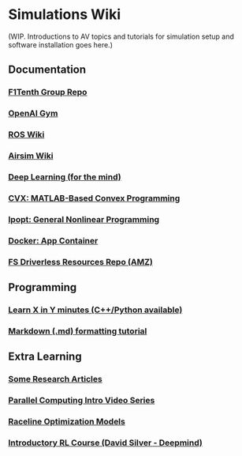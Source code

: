 # Simulations Wiki

(WIP. Introductions to AV topics and tutorials for simulation setup and software installation goes here.)

## Documentation
### [F1Tenth Group Repo](https://github.com/f1tenth)
### [OpenAI Gym](https://gym.openai.com/)
### [ROS Wiki](http://wiki.ros.org)
### [Airsim Wiki](https://github.com/Microsoft/AirSim)
### [Deep Learning (for the mind)](../Learning/Self-Deep-Learning)
### [CVX: MATLAB-Based Convex Programming](http://cvxr.com/cvx/)
### [Ipopt: General Nonlinear Programming](https://github.com/coin-or/Ipopt)
### [Docker: App Container](https://docs.docker.com/)
### [FS Driverless Resources Repo (AMZ)](https://github.com/AMZ-Driverless/fsd-resources)

## Programming
### [Learn X in Y minutes (C++/Python available)](https://learnxinyminutes.com/)
### [Markdown (.md) formatting tutorial](https://docs.github.com/en/github/writing-on-github/basic-writing-and-formatting-syntax)

## Extra Learning
### [Some Research Articles](https://scholar.google.com/scholar?hl=en&as_sdt=0%2C5&q=autonomous+racing&btnG=)
### [Parallel Computing Intro Video Series](https://www.youtube.com/watch?v=F620ommtjqk&list=PLAwxTw4SYaPnFKojVQrmyOGFCqHTxfdv2&index=1)
### [Raceline Optimization Models](http://planning.cs.uiuc.edu/node820.html)
### [Introductory RL Course (David Silver - Deepmind)](https://www.youtube.com/playlist?list=PLqYmG7hTraZBiG_XpjnPrSNw-1XQaM_gB)

